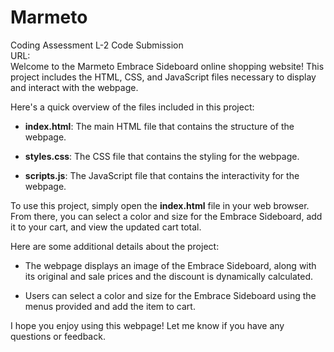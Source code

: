# Marmeto
Coding Assessment L-2 Code Submission<br>
URL: <br>
Welcome to the Marmeto Embrace Sideboard online shopping website! This project includes the HTML, CSS, and JavaScript files necessary to display and interact with the webpage.

Here's a quick overview of the files included in this project:

*   **index.html**: The main HTML file that contains the structure of the webpage.
    
*   **styles.css**: The CSS file that contains the styling for the webpage.
    
*   **scripts.js**: The JavaScript file that contains the interactivity for the webpage.
    

To use this project, simply open the **index.html** file in your web browser. From there, you can select a color and size for the Embrace Sideboard, add it to your cart, and view the updated cart total.

Here are some additional details about the project:

*   The webpage displays an image of the Embrace Sideboard, along with its original and sale prices and the discount is dynamically calculated.
    
*   Users can select a color and size for the Embrace Sideboard using the menus provided and add the item to cart.
    

I hope you enjoy using this webpage! Let me know if you have any questions or feedback.
